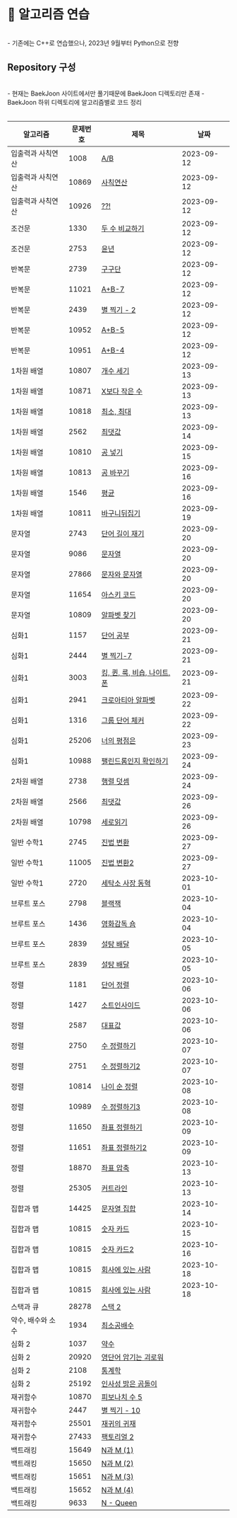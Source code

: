 # 📖 알고리즘 연습

<br>
- 기존에는 C++로 연습했으나, 2023년 9월부터 Python으로 전향

<br>

## Repository 구성
<br>
- 현재는 BaekJoon 사이트에서만 풀기때문에 BaekJoon 디렉토리만 존재
- BaekJoon 하위 디렉토리에 알고리즘별로 코드 정리
<br>
<br>

| 알고리즘 | 문제번호 | 제목 | 날짜 |
|------|------|------|------|
| 입출력과 사칙연산 | 1008  |  [A/B](https://github.com/ysh038/Algorithm/blob/main/%EB%B0%B1%EC%A4%80/python/%EC%9E%85%EC%B6%9C%EB%A0%A5%EA%B3%BC%20%EC%82%AC%EC%B9%99%EC%97%B0%EC%82%B0/1008/1008.md) |  2023-09-12 |
| 입출력과 사칙연산 | 10869  |  [사칙연산](https://github.com/ysh038/Algorithm/blob/main/%EB%B0%B1%EC%A4%80/python/%EC%9E%85%EC%B6%9C%EB%A0%A5%EA%B3%BC%20%EC%82%AC%EC%B9%99%EC%97%B0%EC%82%B0/10869/10869.md) |  2023-09-12 |
| 입출력과 사칙연산 | 10926  |  [??!](https://github.com/ysh038/Algorithm/blob/main/%EB%B0%B1%EC%A4%80/python/%EC%9E%85%EC%B6%9C%EB%A0%A5%EA%B3%BC%20%EC%82%AC%EC%B9%99%EC%97%B0%EC%82%B0/10926/10926.md) |  2023-09-12 |
| 조건문 | 1330  |  [두 수 비교하기](https://github.com/ysh038/Algorithm/blob/main/%EB%B0%B1%EC%A4%80/python/%EC%A1%B0%EA%B1%B4%EB%AC%B8/1330/1330.md) |  2023-09-12 |
| 조건문 | 2753  |  [윤년](https://github.com/ysh038/Algorithm/blob/main/%EB%B0%B1%EC%A4%80/python/%EC%A1%B0%EA%B1%B4%EB%AC%B8/2753/2753.md) |  2023-09-12 |
| 반복문 | 2739  |  [구구단](https://github.com/ysh038/Algorithm/blob/main/%EB%B0%B1%EC%A4%80/python/%EB%B0%98%EB%B3%B5%EB%AC%B8/2739/2739.md) |  2023-09-12 |
| 반복문 | 11021  |  [A+B-7](https://github.com/ysh038/Algorithm/blob/main/%EB%B0%B1%EC%A4%80/python/%EB%B0%98%EB%B3%B5%EB%AC%B8/11021/11021.md) |  2023-09-12 |
| 반복문 | 2439  |  [별 찍기 - 2](https://github.com/ysh038/Algorithm/blob/main/%EB%B0%B1%EC%A4%80/python/%EB%B0%98%EB%B3%B5%EB%AC%B8/2439/2439.md) |  2023-09-12 |
| 반복문 | 10952  |  [A+B-5](https://github.com/ysh038/Algorithm/blob/main/%EB%B0%B1%EC%A4%80/python/%EB%B0%98%EB%B3%B5%EB%AC%B8/10952/10952.md) |  2023-09-12 |
| 반복문 | 10951  |  [A+B-4](https://github.com/ysh038/Algorithm/blob/main/%EB%B0%B1%EC%A4%80/python/%EB%B0%98%EB%B3%B5%EB%AC%B8/10951/10951.md) |  2023-09-12 |
| 1차원 배열 | 10807  |  [개수 세기](https://github.com/ysh038/Algorithm/blob/main/%EB%B0%B1%EC%A4%80/python/1%EC%B0%A8%EC%9B%90%20%EB%B0%B0%EC%97%B4/10807/10807.md) |  2023-09-13 |
| 1차원 배열 | 10871  |  [X보다 작은 수](https://github.com/ysh038/Algorithm/blob/main/%EB%B0%B1%EC%A4%80/python/1%EC%B0%A8%EC%9B%90%20%EB%B0%B0%EC%97%B4/10871/10871.md) |  2023-09-13 |
| 1차원 배열 | 10818  |  [최소, 최대](https://github.com/ysh038/Algorithm/blob/main/%EB%B0%B1%EC%A4%80/python/1%EC%B0%A8%EC%9B%90%20%EB%B0%B0%EC%97%B4/10818/10818.md) |  2023-09-13 |
| 1차원 배열 | 2562  |  [최댓값](https://github.com/ysh038/Algorithm/blob/main/%EB%B0%B1%EC%A4%80/python/1%EC%B0%A8%EC%9B%90%20%EB%B0%B0%EC%97%B4/2562/2562.md) |  2023-09-14 |
| 1차원 배열 | 10810  |  [공 넣기](https://github.com/ysh038/Algorithm/blob/main/%EB%B0%B1%EC%A4%80/python/1%EC%B0%A8%EC%9B%90%20%EB%B0%B0%EC%97%B4/10810/10810.md) |  2023-09-15 |
| 1차원 배열 | 10813  |  [공 바꾸기](https://github.com/ysh038/Algorithm/blob/main/%EB%B0%B1%EC%A4%80/python/1%EC%B0%A8%EC%9B%90%20%EB%B0%B0%EC%97%B4/10813/10813.md) |  2023-09-16 |
| 1차원 배열 | 1546  |  [평균](https://github.com/ysh038/Algorithm/blob/main/%EB%B0%B1%EC%A4%80/python/1%EC%B0%A8%EC%9B%90%20%EB%B0%B0%EC%97%B4/1546/1546.md) |  2023-09-16 |
| 1차원 배열 | 10811  |  [바구니뒤집기](https://github.com/ysh038/Algorithm/blob/main/%EB%B0%B1%EC%A4%80/python/1%EC%B0%A8%EC%9B%90%20%EB%B0%B0%EC%97%B4/10811/10811.md) |  2023-09-19 |
| 문자열 | 2743  |  [단어 길이 재기](https://github.com/ysh038/Algorithm/blob/main/%EB%B0%B1%EC%A4%80/python/%EB%AC%B8%EC%9E%90%EC%97%B4/2743/2743.md) |  2023-09-20 |
| 문자열 | 9086  |  [문자열](https://github.com/ysh038/Algorithm/blob/main/%EB%B0%B1%EC%A4%80/python/%EB%AC%B8%EC%9E%90%EC%97%B4/9086/9086.md) |  2023-09-20 |
| 문자열 | 27866  |  [문자와 문자열](https://github.com/ysh038/Algorithm/blob/main/%EB%B0%B1%EC%A4%80/python/%EB%AC%B8%EC%9E%90%EC%97%B4/27866/27866.md) |  2023-09-20 |
| 문자열 | 11654  |  [아스키 코드](https://github.com/ysh038/Algorithm/blob/main/%EB%B0%B1%EC%A4%80/python/%EB%AC%B8%EC%9E%90%EC%97%B4/11654/11654.md) |  2023-09-20 |
| 문자열 | 10809  |  [알파벳 찾기](https://github.com/ysh038/Algorithm/blob/main/%EB%B0%B1%EC%A4%80/python/%EB%AC%B8%EC%9E%90%EC%97%B4/10809/10809.md) |  2023-09-20 |
| 심화1 | 1157  |  [단어 공부](https://github.com/ysh038/Algorithm/blob/main/%EB%B0%B1%EC%A4%80/python/%EC%8B%AC%ED%99%94%201/1157/1157.md) |  2023-09-21 |
| 심화1 | 2444  |  [별 찍기-7](https://github.com/ysh038/Algorithm/blob/main/%EB%B0%B1%EC%A4%80/python/%EC%8B%AC%ED%99%94%201/2444/2444.md) |  2023-09-21 |
| 심화1 | 3003  |  [킹, 퀸, 룩, 비숍, 나이트, 폰](https://github.com/ysh038/Algorithm/blob/main/%EB%B0%B1%EC%A4%80/python/%EC%8B%AC%ED%99%94%201/3003/3003.md) |  2023-09-21 |
| 심화1 | 2941  |  [크로아티아 알파벳](https://github.com/ysh038/Algorithm/blob/main/%EB%B0%B1%EC%A4%80/python/%EC%8B%AC%ED%99%94%201/2941/2941.md) |  2023-09-22 |
| 심화1 | 1316  |  [그룹 단어 체커](https://github.com/ysh038/Algorithm/blob/main/%EB%B0%B1%EC%A4%80/python/%EC%8B%AC%ED%99%94%201/1316/1316.md) |  2023-09-22 |
| 심화1 | 25206  |  [너의 평점은](https://github.com/ysh038/Algorithm/blob/main/%EB%B0%B1%EC%A4%80/python/%EC%8B%AC%ED%99%94%201/25206/25206.md) |  2023-09-23 |
| 심화1 | 10988  |  [팰린드롬인지 확인하기](https://github.com/ysh038/Algorithm/blob/main/%EB%B0%B1%EC%A4%80/python/%EC%8B%AC%ED%99%94%201/10988/10988.md) |  2023-09-24 |
| 2차원 배열 | 2738  |  [행렬 덧셈](https://github.com/ysh038/Algorithm/blob/main/%EB%B0%B1%EC%A4%80/python/2%EC%B0%A8%EC%9B%90%20%EB%B0%B0%EC%97%B4/2738/2738.md) |  2023-09-24 |
| 2차원 배열 | 2566  |  [최댓값](https://github.com/ysh038/Algorithm/blob/main/%EB%B0%B1%EC%A4%80/python/2%EC%B0%A8%EC%9B%90%20%EB%B0%B0%EC%97%B4/2566/2566.md) |  2023-09-26 |
| 2차원 배열 | 10798  |  [세로읽기](https://github.com/ysh038/Algorithm/blob/main/%EB%B0%B1%EC%A4%80/python/2%EC%B0%A8%EC%9B%90%20%EB%B0%B0%EC%97%B4/10798/10798.md) |  2023-09-26 |
| 일반 수학1 | 2745  |  [진법 변환](https://github.com/ysh038/Algorithm/blob/main/%EB%B0%B1%EC%A4%80/python/%EC%9D%BC%EB%B0%98%20%EC%88%98%ED%95%99%201/2745/2745.md) |  2023-09-27 |
| 일반 수학1 | 11005  |  [진법 변환2](https://github.com/ysh038/Algorithm/blob/main/%EB%B0%B1%EC%A4%80/python/%EC%9D%BC%EB%B0%98%20%EC%88%98%ED%95%99%201/11005/11005.md) |  2023-09-27 |
| 일반 수학1 | 2720  |  [세탁소 사장 동혁](https://github.com/ysh038/Algorithm/blob/main/%EB%B0%B1%EC%A4%80/python/%EC%9D%BC%EB%B0%98%20%EC%88%98%ED%95%99%201/2720/2720.md) |  2023-10-01 |
| 브루트 포스 | 2798  |  [블랙잭](https://github.com/ysh038/Algorithm/blob/main/%EB%B0%B1%EC%A4%80/python/%EB%B8%8C%EB%A3%A8%ED%8A%B8%ED%8F%AC%EC%8A%A4/2798/2798.md) |  2023-10-04 |
| 브루트 포스 | 1436  |  [영화감독 숌](https://github.com/ysh038/Algorithm/blob/main/%EB%B0%B1%EC%A4%80/python/%EB%B8%8C%EB%A3%A8%ED%8A%B8%ED%8F%AC%EC%8A%A4/1436/1436.md) |  2023-10-04 |
| 브루트 포스 | 2839  |  [설탕 배달](https://github.com/ysh038/Algorithm/blob/main/%EB%B0%B1%EC%A4%80/python/%EB%B8%8C%EB%A3%A8%ED%8A%B8%ED%8F%AC%EC%8A%A4/2839/2839.md) |  2023-10-05 |
| 브루트 포스 | 2839  |  [설탕 배달](https://github.com/ysh038/Algorithm/blob/main/%EB%B0%B1%EC%A4%80/python/%EB%B8%8C%EB%A3%A8%ED%8A%B8%ED%8F%AC%EC%8A%A4/2839/2839.md) |  2023-10-05 |
| 정렬 | 1181  |  [단어 정렬](https://github.com/ysh038/Algorithm/blob/main/백준/python/정렬/1181/1181.md) |  2023-10-06 |
| 정렬 | 1427  |  [소트인사이드](https://github.com/ysh038/Algorithm/blob/main/백준/python/정렬/1427/1427.md) |  2023-10-06 |
| 정렬 | 2587  |  [대표값](https://github.com/ysh038/Algorithm/blob/main/백준/python/정렬/2587/2587.md) |  2023-10-06 |
| 정렬 | 2750  |  [수 정렬하기](https://github.com/ysh038/Algorithm/blob/main/백준/python/정렬/2750/2750.md) |  2023-10-07 |
| 정렬 | 2751  |  [수 정렬하기2](https://github.com/ysh038/Algorithm/blob/main/백준/python/정렬/2751/2751.md) |  2023-10-07 |
| 정렬 | 10814  |  [나이 순 정렬](https://github.com/ysh038/Algorithm/blob/main/백준/python/정렬/10814/10814.md) |  2023-10-08 |
| 정렬 | 10989  |  [수 정렬하기3](https://github.com/ysh038/Algorithm/blob/main/백준/python/정렬/10989/10989.md) |  2023-10-08 |
| 정렬 | 11650  |  [좌표 정렬하기](https://github.com/ysh038/Algorithm/blob/main/백준/python/정렬/11650/11650.md) |  2023-10-09 |
| 정렬 | 11651  |  [좌표 정렬하기2](https://github.com/ysh038/Algorithm/blob/main/백준/python/정렬/1181/1181.md) |  2023-10-09 |
| 정렬 | 18870  |  [좌표 압축](https://github.com/ysh038/Algorithm/blob/main/백준/python/정렬/18870/18870.md) |  2023-10-13 |
| 정렬 | 25305  |  [커트라인](https://github.com/ysh038/Algorithm/blob/main/백준/python/정렬/25305/25305.md) |  2023-10-13 |
| 집합과 맵 | 14425  |  [문자열 집합](https://github.com/ysh038/Algorithm/blob/main/백준/python/집합과%20맵/14425/14425.md) |  2023-10-14 |
| 집합과 맵 | 10815  |  [숫자 카드](https://github.com/ysh038/Algorithm/blob/main/백준/python/집합과%20맵/10815/10815.md) |  2023-10-15 |
| 집합과 맵 | 10815  |  [숫자 카드2](https://github.com/ysh038/Algorithm/blob/main/백준/python/집합과%20맵/10816/10816.md) |  2023-10-16 |
| 집합과 맵 | 10815  |  [회사에 있는 사람](https://github.com/ysh038/Algorithm/blob/main/백준/python/집합과%20맵/7785/7785.md) |  2023-10-18 |
| 집합과 맵 | 10815  |  [회사에 있는 사람](https://github.com/ysh038/Algorithm/blob/main/백준/python/집합과%20맵/7785/7785.md) |  2023-10-18 |
| 스택과 큐 | 28278  |  [스택 2](https://github.com/ysh038/Algorithm/blob/main/%EB%B0%B1%EC%A4%80/python/%EC%8A%A4%ED%83%9D%EA%B3%BC%20%ED%81%90/28278/28278.md)
| 약수, 배수와 소수 | 1934  |  [최소공배수](https://github.com/ysh038/Algorithm/blob/main/%EB%B0%B1%EC%A4%80/python/%EC%95%BD%EC%88%98%2C%20%EB%B0%B0%EC%88%98%EC%99%80%20%EC%86%8C%EC%88%98%202/1934/1934.md)
| 심화 2 | 1037  |  [약수](https://github.com/ysh038/Algorithm/blob/main/%EB%B0%B1%EC%A4%80/python/%EC%8B%AC%ED%99%94%202/1037/1037.md)
| 심화 2 | 20920  |  [영단어 암기는 괴로워](https://github.com/ysh038/Algorithm/blob/main/%EB%B0%B1%EC%A4%80/python/%EC%8B%AC%ED%99%94%202/20920/20920.md)
| 심화 2 | 2108  |  [통계학](https://github.com/ysh038/Algorithm/blob/main/%EB%B0%B1%EC%A4%80/python/%EC%8B%AC%ED%99%94%202/2108/2108.md)
| 심화 2 | 25192  |  [인사성 밝은 곰돌이](https://github.com/ysh038/Algorithm/blob/main/%EB%B0%B1%EC%A4%80/python/%EC%8B%AC%ED%99%94%202/25192/25192.md)
| 재귀함수 | 10870  |  [피보나치 수 5](https://github.com/ysh038/Algorithm/blob/main/%EB%B0%B1%EC%A4%80/python/%EC%9E%AC%EA%B7%80%ED%95%A8%EC%88%98/10870/10870.md)
| 재귀함수 | 2447  |  [별 찍기 - 10](https://github.com/ysh038/Algorithm/blob/main/%EB%B0%B1%EC%A4%80/python/%EC%9E%AC%EA%B7%80%ED%95%A8%EC%88%98/2447/2447.md)
| 재귀함수 | 25501  |  [재귀의 귀재](https://github.com/ysh038/Algorithm/blob/main/%EB%B0%B1%EC%A4%80/python/%EC%9E%AC%EA%B7%80%ED%95%A8%EC%88%98/25501/25501.md)
| 재귀함수 | 27433  |  [팩토리얼 2](https://github.com/ysh038/Algorithm/blob/main/%EB%B0%B1%EC%A4%80/python/%EC%9E%AC%EA%B7%80%ED%95%A8%EC%88%98/27433/27433.md)
| 백트래킹 | 15649  |  [N과 M (1)](https://github.com/ysh038/Algorithm/blob/main/%EB%B0%B1%EC%A4%80/python/%EB%B0%B1%ED%8A%B8%EB%9E%98%ED%82%B9/15649/15649.md)
| 백트래킹 | 15650  |  [N과 M (2)](https://github.com/ysh038/Algorithm/blob/main/%EB%B0%B1%EC%A4%80/python/%EB%B0%B1%ED%8A%B8%EB%9E%98%ED%82%B9/15650/15650.md)
| 백트래킹 | 15651  |  [N과 M (3)](https://github.com/ysh038/Algorithm/blob/main/%EB%B0%B1%EC%A4%80/python/%EB%B0%B1%ED%8A%B8%EB%9E%98%ED%82%B9/15651/15651.md)
| 백트래킹 | 15652  |  [N과 M (4)](https://github.com/ysh038/Algorithm/blob/main/%EB%B0%B1%EC%A4%80/python/%EB%B0%B1%ED%8A%B8%EB%9E%98%ED%82%B9/15652/15652.md)
| 백트래킹 | 9633  |  [N - Queen](https://github.com/ysh038/Algorithm/blob/main/%EB%B0%B1%EC%A4%80/python/%EB%B0%B1%ED%8A%B8%EB%9E%98%ED%82%B9/9633/9633.md)


















